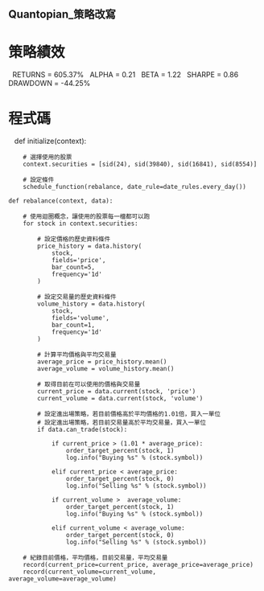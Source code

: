 ## Quantopian_策略改寫

# 策略績效
   RETURNS = 605.37%
   ALPHA = 0.21
   BETA = 1.22
   SHARPE = 0.86
   DRAWDOWN = -44.25%

# 程式碼



    def initialize(context):

        # 選擇使用的股票
        context.securities = [sid(24), sid(39840), sid(16841), sid(8554)]

        # 設定條件
        schedule_function(rebalance, date_rule=date_rules.every_day())

    def rebalance(context, data):

        # 使用迴圈概念，讓使用的股票每一檔都可以跑
        for stock in context.securities:

            # 設定價格的歷史資料條件
            price_history = data.history(
                stock,
                fields='price',
                bar_count=5,
                frequency='1d'
            )

            # 設定交易量的歷史資料條件
            volume_history = data.history(
                stock,
                fields='volume',
                bar_count=1,
                frequency='1d'
            )

            # 計算平均價格與平均交易量
            average_price = price_history.mean()
            average_volume = volume_history.mean()

            # 取得目前在可以使用的價格與交易量
            current_price = data.current(stock, 'price') 
            current_volume = data.current(stock, 'volume') 

            # 設定進出場策略，若目前價格高於平均價格的1.01倍，買入一單位
            # 設定進出場策略，若目前交易量高於平均交易量，買入一單位
            if data.can_trade(stock):

                if current_price > (1.01 * average_price):
                    order_target_percent(stock, 1)
                    log.info("Buying %s" % (stock.symbol))

                elif current_price < average_price:
                    order_target_percent(stock, 0)
                    log.info("Selling %s" % (stock.symbol))

                if current_volume >  average_volume:
                    order_target_percent(stock, 1)
                    log.info("Buying %s" % (stock.symbol))

                elif current_volume < average_volume:
                    order_target_percent(stock, 0)
                    log.info("Selling %s" % (stock.symbol))

        # 紀錄目前價格，平均價格，目前交易量，平均交易量
        record(current_price=current_price, average_price=average_price)
        record(current_volume=current_volume, average_volume=average_volume)
